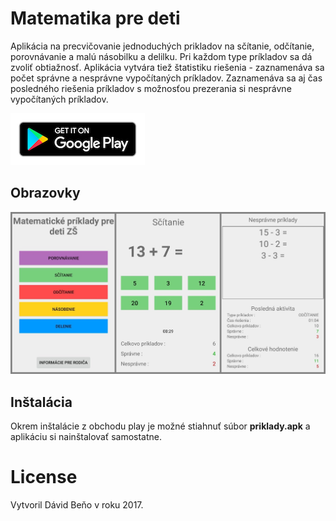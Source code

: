 # Matematika pre deti

Aplikácia na precvičovanie jednoduchých prikladov na sčítanie, odčítanie, porovnávanie a malú násobilku a delilku.
Pri každom type príkladov sa dá zvoliť obtiažnosť.
Aplikácia vytvára tiež štatistiku riešenia - zaznamenáva sa počet správne a nesprávne vypočítaných príkladov.
Zaznamenáva sa aj čas posledného riešenia príkladov s možnosťou prezerania si nesprávne vypočítaných príkladov.

[![Alt text](img/google_play.png?raw=true)](https://play.google.com/store/apps/details?id=david.matematickepriklady)

## Obrazovky

![Alt text](img/math_app_sk.jpg?raw=true "Screens")

## Inštalácia
Okrem inštalácie z obchodu play je možné stiahnuť súbor **priklady.apk** a aplikáciu si nainštalovať samostatne.

# License
Vytvoril Dávid Beňo v roku 2017. 
